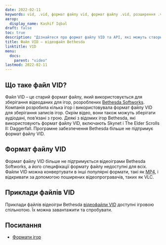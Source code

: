 ```yaml
---
date: 2022-02-11
keywords: vid, .vid, формат файлу vid, формат файлу .vid, розширення .vid, розширення vid, формат відео відео, файли vid DVD
автор:
  display_name: Kashif Iqbal
draft: false
toc: true
description: "Дізнайтеся про формат файлу VID та API, які можуть створювати та відкривати файли VID."
title: Файл VID – відеофайл Bethesda
linktitle: VID
menu:
  docs:
    parent: "video"
lastmod: 2022-02-11
---
```


## Що таке файл VID? ##

Файл VID – це старий формат файлу, який використовується для зберігання відеоданих для ігор, розроблених [Bethesda Softworks](https://bethesda.net/en/dashboard). Компанія розробила кілька ігор і використовувала формат файлу VID для зберігання записів ігор. Окрім відео, вони також можуть зберігати аудіодані, пов’язані з грою. Деякі з відомих ігор Bethesda, які використовують формат файлу VID, включають Skynet і The Elder Scrolls II: Daggerfall. Програмне забезпечення Bethesda більше не підтримує формат файлу VID.

## Формат файлу VID

Формат файлу VID більше не підтримується відеоіграми Bethesda Softworks, а його специфікації формату файлу недоступні для всіх. Файли VID можна конвертувати в інші популярні формати, такі як [MP4](/uk/video/mp4/), і відкривати за допомогою поширених відеопрогравачів, таких як VLC.

## Приклади файлів VID

Приклади файлів відеоігри Bethesda [відеофайли VID](http://samples.mplayerhq.hu/game-formats/bethsoft-vid/) доступні ігровою спільнотою. Їх можна завантажити та спробувати.

## Посилання ##

- [Формати ігор](http://samples.mplayerhq.hu/game-formats/bethsoft-vid/)

